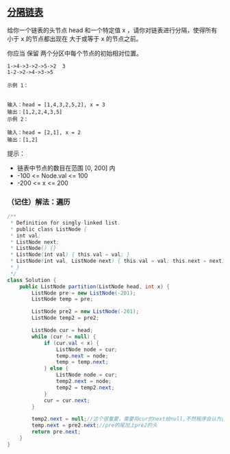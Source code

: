 ## [分隔链表](https://leetcode.cn/problems/partition-list/description/)
给你一个链表的头节点 head 和一个特定值 x ，请你对链表进行分隔，使得所有 小于 x 的节点都出现在 大于或等于 x 的节点之前。

你应当 保留 两个分区中每个节点的初始相对位置。

````
1->4->3->2->5->2  3
1-2->2->4->3->5
````

````
示例 1：


输入：head = [1,4,3,2,5,2], x = 3
输出：[1,2,2,4,3,5]
示例 2：

输入：head = [2,1], x = 2
输出：[1,2]
````

提示：

- 链表中节点的数目在范围 [0, 200] 内
- -100 <= Node.val <= 100
- -200 <= x <= 200

### （记住）解法：遍历
````java
/**
 * Definition for singly-linked list.
 * public class ListNode {
 * int val;
 * ListNode next;
 * ListNode() {}
 * ListNode(int val) { this.val = val; }
 * ListNode(int val, ListNode next) { this.val = val; this.next = next; }
 * }
 */
class Solution {
    public ListNode partition(ListNode head, int x) {
        ListNode pre = new ListNode(-201);
        ListNode temp = pre;

        ListNode pre2 = new ListNode(-201);
        ListNode temp2 = pre2;

        ListNode cur = head;
        while (cur != null) {
            if (cur.val < x) {
                ListNode node = cur;
                temp.next = node;
                temp = temp.next;
            } else {
                ListNode node = cur;
                temp2.next = node;
                temp2 = temp2.next;
            }
            cur = cur.next;
        }

        temp2.next = null;//这个很重要，需要将cur的next给null,不然程序会认为链表没有完成
        temp.next = pre2.next;//pre的尾加上pre2的头
        return pre.next;
    }
}
````